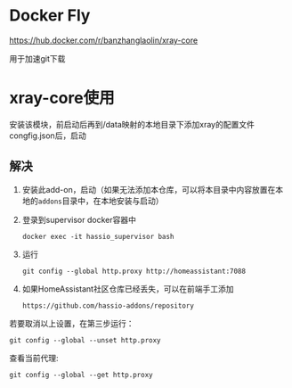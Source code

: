 # Docker Fly 
https://hub.docker.com/r/banzhanglaolin/xray-core

用于加速git下载

# xray-core使用

安装该模块，前启动后再到/data映射的本地目录下添加xray的配置文件congfig.json后，启动

## 解决

1. 安装此add-on，启动（如果无法添加本仓库，可以将本目录中内容放置在本地的`addons`目录中，在本地安装与启动）

2. 登录到supervisor docker容器中

    `docker exec -it hassio_supervisor bash`

3. 运行

    `git config --global http.proxy http://homeassistant:7088`

4. 如果HomeAssistant社区仓库已经丢失，可以在前端手工添加

    `https://github.com/hassio-addons/repository`

若要取消以上设置，在第三步运行：

`git config --global --unset http.proxy`

查看当前代理:

`git config --global --get http.proxy`
